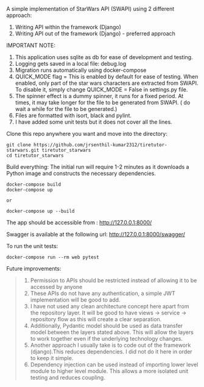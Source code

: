 A simple implementation of StarWars API (SWAPI) using 2 different approach:
1. Writing API within the framework (Django)
2. Writing API out of the framework (Django) - preferred approach

IMPORTANT NOTE:
1. This application uses sqlite as db for ease of development and testing.
2. Logging gets saved in a local file: debug.log
3. Migration runs automatically using docker-compose
4. QUICK_MODE flag = This is enabled by default for ease of testing. When enabled,
   only part of the star wars characters are extracted from SWAPI. To disable it, 
   simply change QUICK_MODE = False in settings.py file.
5. The spinner effect is a dummy spinner, it runs for a fixed period. At times,
   it may take longer for the file to be generated from SWAPI.
   ( do wait a while for the file to be generated.)
6. Files are formatted with isort, black and pylint.
7. I have added some unit tests but it does not cover all the lines.

Clone this repo anywhere you want and move into the directory:

```
git clone https://github.com/jrsenthil-kumar2312/tiretutor-starwars.git tiretutor_starwars
cd tiretutor_starwars
```

Build everything:
The initial run will require 1-2 minutes as it downloads a Python image and constructs the necessary dependencies.

```
docker-compose build
docker-compose up

or 

docker-compose up --build
```

The app should be accessible from : http://127.0.0.1:8000/

Swagger is available at the following url: http://127.0.0.1:8000/swagger/


To run the unit tests:
```
docker-compose run --rm web pytest
```

Future improvements:

> 1. Permission to APIs should be restricted instead of allowing it to be accessed by anyone
> 2. These APIs do not have any authentication, a simple JWT implementation will be good to add.
> 3. I have not used any clean architecture concept here apart from the repository layer. It will
     be good to have views -> service -> repository flow as this will create a clear separation.
> 4. Additionally, Pydantic model should be used as data transfer model between the layers stated above.
     This will allow the layers to work together even if the underlying technology changes.
> 5. Another approach I usually take is to code out of the framework (django).This reduces dependencies.
     I did not do it here in order to keep it simple.
> 6. Dependency injection can be used instead of importing lower level module to higher level module. 
     This allows a more isolated unit testing and reduces coupling.
